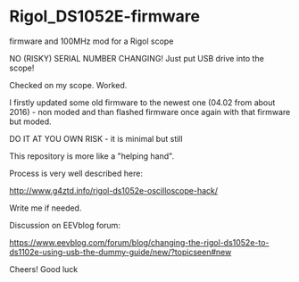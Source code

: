 # Rigol_DS1052E-firmware
firmware and 100MHz mod for a Rigol scope

NO (RISKY) SERIAL NUMBER CHANGING! Just put USB drive into the scope! 

Checked on my scope. Worked. 

I firstly updated some old firmware to the newest one (04.02 from about 2016) - non moded
and than flashed firmware once again with that firmware but moded. 

DO IT AT YOU OWN RISK - it is minimal but still

This repository is more like a "helping hand".

Process is very well described here:

http://www.g4ztd.info/rigol-ds1052e-oscilloscope-hack/

Write me if needed. 

Discussion on EEVblog forum:

https://www.eevblog.com/forum/blog/changing-the-rigol-ds1052e-to-ds1102e-using-usb-the-dummy-guide/new/?topicseen#new


Cheers! Good luck
